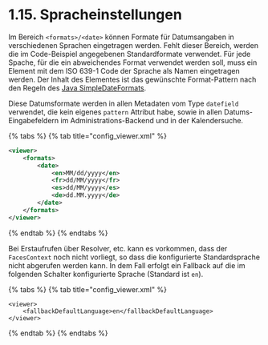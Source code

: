# 1.15. Spracheinstellungen

Im Bereich `<formats>/<date>` können Formate für Datumsangaben in verschiedenen Sprachen eingetragen werden. Fehlt dieser Bereich, werden die im Code-Beispiel angegebenen Standardformate verwendet. Für jede Spache, für die ein abweichendes Format verwendet werden soll, muss ein Element mit dem ISO 639-1 Code der Sprache als Namen eingetragen werden. Der Inhalt des Elementes ist das gewünschte Format-Pattern nach den Regeln des [Java SimpleDateFormats](https://docs.oracle.com/javase/8/docs/api/java/text/SimpleDateFormat.html).

Diese Datumsformate werden in allen Metadaten vom Type `datefield` verwendet, die kein eigenes `pattern` Attribut habe, sowie in allen Datums-Eingabefeldern im Administrations-Backend und in der Kalendersuche.

{% tabs %}
{% tab title="config_viewer.xml" %}
```xml
<viewer>
    <formats>
        <date>
            <en>MM/dd/yyyy</en>
            <fr>dd/MM/yyyy</fr>
            <es>dd/MM/yyyy</es>
            <de>dd.MM.yyyy</de>
        </date>
    </formats>
</viewer>
```
{% endtab %}
{% endtabs %}

Bei Erstaufrufen über Resolver, etc. kann es vorkommen, dass der `FacesContext` noch nicht vorliegt, so dass die konfigurierte Standardsprache nicht abgerufen werden kann. In dem Fall erfolgt ein Fallback auf die im folgenden Schalter konfigurierte Sprache (Standard ist `en`).

{% tabs %}
{% tab title="config_viewer.xml" %}
```markup
<viewer>
    <fallbackDefaultLanguage>en</fallbackDefaultLanguage>
</viewer>
```
{% endtab %}
{% endtabs %}

